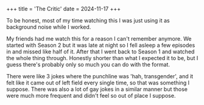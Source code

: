 +++
title = 'The Critic'
date = 2024-11-17
+++

To be honest, most of my time watching this I was just using it as background noise while I worked.

<!--more-->

My friends had me watch this for a reason I can't remember anymore. We started with Season 2 but it was late at night so I fell asleep a few episodes in and missed like half of it. After that I went back to Season 1 and watched the whole thing through. Honestly shorter than what I expected it to be, but I guess there's probably only so much you can do with the format. 

There were like 3 jokes where the punchline was 'hah, transgender', and it felt like it came out of left field every single time, so that was something I suppose. There was also a lot of gay jokes in a similar manner but those were much more frequent and didn't feel so out of place I suppose.